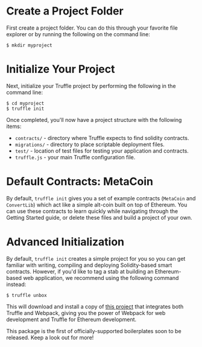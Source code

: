 # Create a Project Folder

First create a project folder. You can do this through your favorite file explorer or by running the following on the command line:

```none
$ mkdir myproject
```

# Initialize Your Project

Next, initialize your Truffle project by performing the following in the command line:

```none
$ cd myproject
$ truffle init
```

Once completed, you'll now have a project structure with the following items:

* `contracts/` - directory where Truffle expects to find solidity contracts.
* `migrations/` - directory to place scriptable deployment files.
* `test/` - location of test files for testing your application and contracts.
* `truffle.js` - your main Truffle configuration file.

# Default Contracts: MetaCoin

By default, `truffle init` gives you a set of example contracts (`MetaCoin` and `ConvertLib`) which act like a simple alt-coin built on top of Ethereum. You can use these contracts to learn quickly while navigating through the Getting Started guide, or delete these files and build a project of your own.

# Advanced Initialization

By default, `truffle init` creates a simple project for you so you can get familiar with writing, compiling and deploying Solidity-based smart contracts. However, if you'd like to tag a stab at building an Ethereum-based web application, we recommend using the following command instead:

```
$ truffle unbox
```

This will download and install a copy of [this project](https://github.com/trufflesuite/truffle-init-webpack) that integrates both Truffle and Webpack, giving you the power of Webpack for web development and Truffle for Ethereum development.

This package is the first of officially-supported boilerplates soon to be released. Keep a look out for more!
